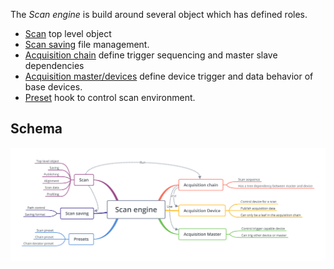 The *Scan engine* is build around several object which has defined roles.

  * [Scan](scan_engine_scan.md) top level object
  * [Scan saving](index.md#scan-saving) file management.
  * [Acquisition chain](scan_engine_acquisition_chain.md) define trigger sequencing
  and master slave dependencies
  * [Acquisition master/devices](scan_engine_acquisition_master_and_devices.md)
  define device trigger and data behavior of base devices.
  * [Preset](scan_engine_preset.md) hook to control scan environment.

## Schema

![Mind](img/scan_engine.png)
